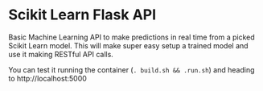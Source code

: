 # Scikit Learn Flask API

Basic Machine Learning API to make predictions in real time from a
picked Scikit Learn model. This will make super easy setup a
trained model and use it making RESTful API calls.

You can test it running the container (`. build.sh && .run.sh`) and heading
to http://localhost:5000
